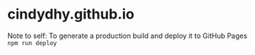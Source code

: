 # cindydhy.github.io

Note to self: 
To generate a production build and deploy it to GitHub Pages `npm run deploy`

